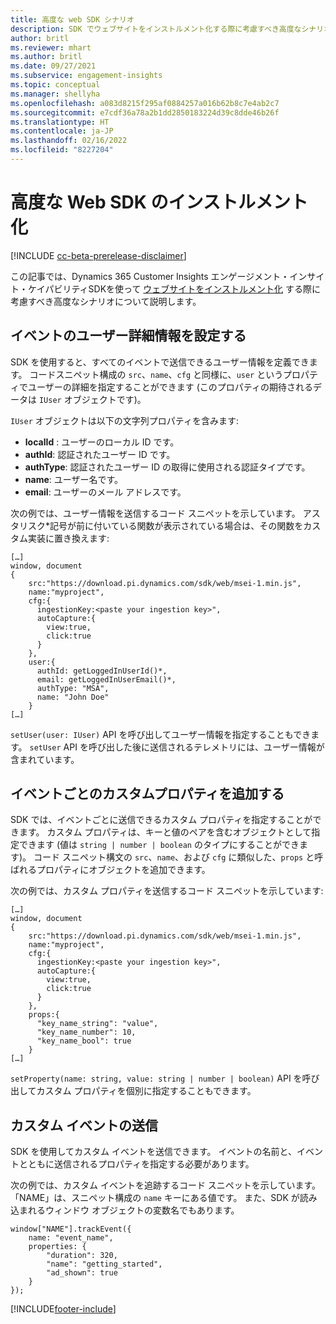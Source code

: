 ```yaml
---
title: 高度な web SDK シナリオ
description: SDK でウェブサイトをインストルメント化する際に考慮すべき高度なシナリオ。
author: britl
ms.reviewer: mhart
ms.author: britl
ms.date: 09/27/2021
ms.subservice: engagement-insights
ms.topic: conceptual
ms.manager: shellyha
ms.openlocfilehash: a083d8215f295af0884257a016b62b8c7e4ab2c7
ms.sourcegitcommit: e7cdf36a78a2b1dd2850183224d39c8dde46b26f
ms.translationtype: HT
ms.contentlocale: ja-JP
ms.lasthandoff: 02/16/2022
ms.locfileid: "8227204"
---
```

# <a name="advanced-web-sdk-instrumentation"></a>高度な Web SDK のインストルメント化

[!INCLUDE [cc-beta-prerelease-disclaimer](includes/cc-beta-prerelease-disclaimer.md)]

この記事では、Dynamics 365 Customer Insights エンゲージメント・インサイト・ケイパビリティSDKを使って [ウェブサイトをインストルメント化](instrument-website.md) する際に考慮すべき高度なシナリオについて説明します。

## <a name="setting-user-details-for-your-event"></a>イベントのユーザー詳細情報を設定する

SDK を使用すると、すべてのイベントで送信できるユーザー情報を定義できます。 コードスニペット構成の `src`、`name`、`cfg` と同様に、`user` というプロパティでユーザーの詳細を指定することができます (このプロパティの期待されるデータは `IUser` オブジェクトです)。

`IUser` オブジェクトは以下の文字列プロパティを含みます:

- **localId** : ユーザーのローカル ID です。
- **authId**: 認証されたユーザー ID です。
- **authType**: 認証されたユーザー ID の取得に使用される認証タイプです。
- **name**: ユーザー名です。
- **email**: ユーザーのメール アドレスです。

次の例では、ユーザー情報を送信するコード スニペットを示しています。 アスタリスク*記号が前に付いている関数が表示されている場合は、その関数をカスタム実装に置き換えます:

```
[…]
window, document
{
    src:"https://download.pi.dynamics.com/sdk/web/msei-1.min.js",
    name:"myproject",
    cfg:{
      ingestionKey:<paste your ingestion key>",
      autoCapture:{
        view:true,
        click:true
      }
    },
    user:{
      authId: getLoggedInUserId()*,
      email: getLoggedInUserEmail()*,
      authType: "MSA",
      name: "John Doe"
    }
[…]
```

`setUser(user: IUser)` API を呼び出してユーザー情報を指定することもできます。 `setUser` API を呼び出した後に送信されるテレメトリには、ユーザー情報が含まれています。

## <a name="adding-custom-properties-for-each-event"></a>イベントごとのカスタムプロパティを追加する

SDK では、イベントごとに送信できるカスタム プロパティを指定することができます。 カスタム プロパティは、キーと値のペアを含むオブジェクトとして指定できます (値は `string | number | boolean` のタイプにすることができます)。 コード スニペット構文の `src`、`name`、および `cfg` に類似した、`props` と呼ばれるプロパティにオブジェクトを追加できます。

次の例では、カスタム プロパティを送信するコード スニペットを示しています:

```
[…]
window, document
{
    src:"https://download.pi.dynamics.com/sdk/web/msei-1.min.js",
    name:"myproject",
    cfg:{
      ingestionKey:<paste your ingestion key>",
      autoCapture:{
        view:true,
        click:true
      }
    },
    props:{
      "key_name_string": "value",
      "key_name_number": 10,
      "key_name_bool": true
    }
[…]
```

`setProperty(name: string, value: string | number | boolean)` API を呼び出してカスタム プロパティを個別に指定することもできます。

## <a name="sending-custom-events"></a>カスタム イベントの送信

SDK を使用してカスタム イベントを送信できます。 イベントの名前と、イベントとともに送信されるプロパティを指定する必要があります。

次の例では、カスタム イベントを追跡するコード スニペットを示しています。 「NAME」は、スニペット構成の `name` キーにある値です。 また、SDK が読み込まれるウィンドウ オブジェクトの変数名でもあります。

```
window["NAME"].trackEvent({
    name: "event_name",
    properties: {
        "duration": 320,
        "name": "getting_started",
        "ad_shown": true
    }
});
```


[!INCLUDE[footer-include](../includes/footer-banner.md)]
